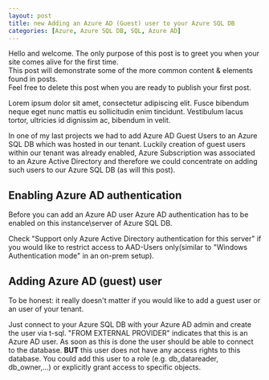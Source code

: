 ```yaml
---
layout: post
title: new Adding an Azure AD (Guest) user to your Azure SQL DB
categories: [Azure, Azure SQL DB, SQL, Azure AD]
---
```


Hello and welcome. The only purpose of this post is to greet you when your site comes alive for the first time.  
This post will demonstrate some of the more common content & elements found in posts.  
Feel free to delete this post when you are ready to publish your first post.  

Lorem ipsum dolor sit amet, consectetur adipiscing elit. Fusce bibendum neque eget nunc mattis eu sollicitudin enim tincidunt. Vestibulum lacus tortor, ultricies id dignissim ac, bibendum in velit.

In one of my last projects we had to add Azure AD Guest Users to an Azure SQL DB which was hosted in our tenant. Luckily creation of guest users within our tenant was already enabled, Azure Subscription was associated to an Azure Active Directory and therefore we could concentrate on adding such users to our Azure SQL DB (as will this post).

## Enabling Azure AD authentication
Before you can add an Azure AD user Azure AD authentication has to be enabled on this instance\server of Azure SQL DB. 


Check "Support only Azure Active Directory authentication for this server" if you would like to restrict access to AAD-Users only(similar to "Windows Authentication mode" in an on-prem setup).

## Adding Azure AD (guest) user
To be honest: it really doesn't matter if you would like to add a guest user or an user of your tenant.

Just connect to your Azure SQL DB with your Azure AD admin and create the user via t-sql.
"FROM EXTERNAL PROVIDER" indicates that this is an Azure AD user.
As soon as this is done the user should be able to connect to the database. **BUT** this user does not have any access rights to this database. You could add this user to a role (e.g. db_datareader, db_owner,...) or explicitly grant access to specific objects.